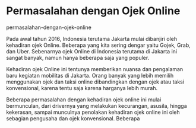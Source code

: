 # Permasalahan dengan Ojek Online

permasalahan-dengan-ojek-online

Pada awal tahun 2016, Indonesia terutama Jakarta mulai dibanjiri oleh kehadiran ojek Online. Beberapa yang kita sering dengar yaitu Gojek, Grab, dan Uber. Sebenarnya ojek Online di Indonesia terutama di Jakarta ini sangat banyak, namun hanya beberapa saja yang populer. 

Kehadiran ojek Online ini tentunya memberikan nuansa dan pengalaman baru kegiatan mobilitas di Jakarta. Orang banyak yang lebih memilih menggunakan ojek dan taksi online dibandingkan dengan ojek atau taksi konvensional, karena tentu saja karena harganya lebih murah.

Beberapa permasalahan dengan kehadiran ojek online ini mulai bermunculan, dari drivernya yang melakukan kecurangan, asusila, hingga kekerasan, sampai munculnya penolakan kehadiran ojek online ini oleh sebagian pengusaha dan ojek konvensional. Beberapa  
